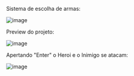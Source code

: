 Sistema de escolha de armas:

![image](https://github.com/Jvramos1/batle/assets/123960465/890c1898-91cb-4bda-a51a-167aa278f95f)


Preview do projeto:

![image](https://github.com/Jvramos1/batle/assets/123960465/15f76341-ff85-423f-931c-0015e59de7ee)

Apertando "Enter" o Heroi e o Inimigo se atacam:

![image](https://github.com/Jvramos1/batle/assets/123960465/90e529cb-3ce7-45ba-8690-990e8d747ff8)
